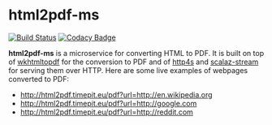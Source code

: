 # html2pdf-ms

[![Build Status](https://travis-ci.org/fthomas/html2pdf-ms.svg?branch=master)](https://travis-ci.org/fthomas/html2pdf-ms)
[![Codacy Badge](https://www.codacy.com/project/badge/f6e5369821064b7d96e0bda990e480ad)](https://www.codacy.com/app/fthomas/html2pdf-ms)

**html2pdf-ms** is a microservice for converting HTML to PDF. It is built on
top of [wkhtmltopdf](http://wkhtmltopdf.org) for the conversion to PDF and of
[http4s](http://http4s.org) and [scalaz-stream](https://github.com/scalaz/scalaz-stream)
for serving them over HTTP. Here are some live examples of webpages converted
to PDF:

* http://html2pdf.timepit.eu/pdf?url=http://en.wikipedia.org
* http://html2pdf.timepit.eu/pdf?url=http://google.com
* http://html2pdf.timepit.eu/pdf?url=http://reddit.com
